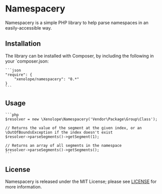 Namespacery
===========

Namespacery is a simple PHP library to help parse namespaces in an easily-accessible way.

## Installation

The library can be installed with Composer, by including the following in your `composer.json:

    ```json
    "require": {
        "xenolope/namespacery": "0.*"
    }
    ```

## Usage

    ```php
    $resolver = new \Xenolope\Namespacery('Vendor\Package\Group\Class');

    // Returns the value of the segment at the given index, or an \OutOfBoundsException if the index doesn't exist
    $resolver->parseSegments()->getSegment(1);

    // Returns an array of all segments in the namespace
    $resolver->parseSegments()->getSegments();
    ```

## License

Namespacery is released under the MIT License; please see [LICENSE](LICENSE) for more information.